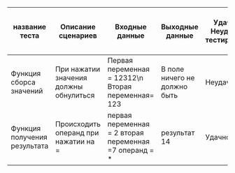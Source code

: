 | название теста | Описание сценариев |Входные данные|Выходные данные|Удачное/Неудачное тестирование|Предположения по исправлению найденных ошибок|Пожелания пользователя |
| --- | --- | --- | --- | --- | --- | --- |
| Функция сборса значений| При нажатии значения должны обнулиться  |Первая переменная = 12312\n Вторая переменная= 123|В поле ничего не должно быть|Неудачное|Надо сделать обнуление сразу 2 переменных, а не одной|-|
| Функция получения результата|Происходить операнд при нажатии на =| первая переменная  = 2 вторая переменная =7 операнд = *|результат 14|Удачное|-|-|
